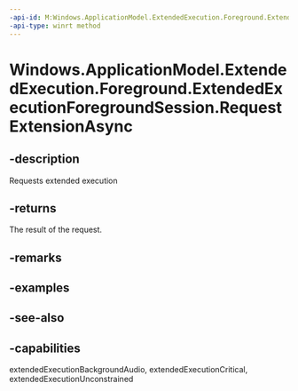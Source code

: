 ```yaml
---
-api-id: M:Windows.ApplicationModel.ExtendedExecution.Foreground.ExtendedExecutionForegroundSession.RequestExtensionAsync
-api-type: winrt method
---
```


<!-- Method syntax
public Windows.Foundation.IAsyncOperation<Windows.ApplicationModel.ExtendedExecution.Foreground.ExtendedExecutionForegroundResult> RequestExtensionAsync()
-->

# Windows.ApplicationModel.ExtendedExecution.Foreground.ExtendedExecutionForegroundSession.RequestExtensionAsync

## -description
Requests extended execution

## -returns
The result of the request.

## -remarks

## -examples

## -see-also


## -capabilities
extendedExecutionBackgroundAudio, extendedExecutionCritical, extendedExecutionUnconstrained
